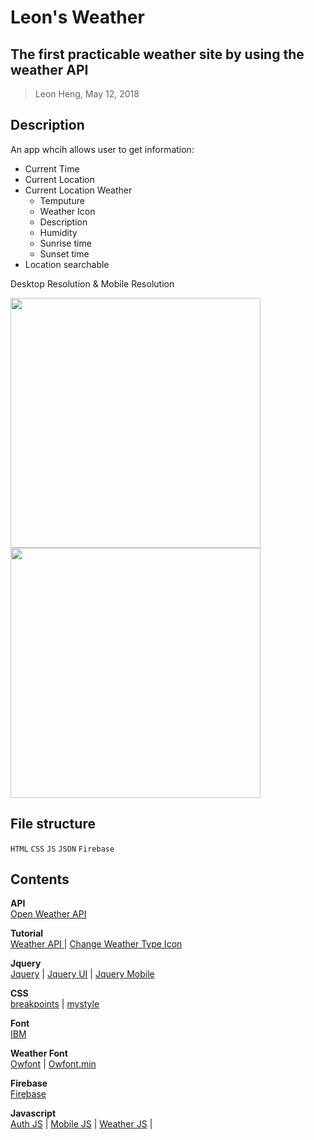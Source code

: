 # Leon's Weather 
## The first practicable weather site by using the weather API
> Leon Heng, May 12, 2018
## Description
An app whcih allows user to get information:
+ Current Time
+ Current Location
+ Current Location Weather
  - Temputure
  - Weather Icon
  - Description
  - Humidity
  - Sunrise time
  - Sunset time
 + Location searchable
<p>Desktop Resolution & Mobile Resolution</p>

<img src="https://www.fstyle67.com/Fstyle67/m14_img/01.png" height="400px"> <img src="https://www.fstyle67.com/Fstyle67/m14_img/02.png" height="400px">


## File structure
`HTML` `CSS` `JS` `JSON` `Firebase`
## Contents 
<b>API</b><br>
<a href="https://openweathermap.org/api"> Open Weather API </a>

<b>Tutorial</b><br>
<a href="https://www.youtube.com/watch?v=KT6Jaxl0JM4&t=850ss"> Weather API </a> |
<a href="https://websygen.github.io/owfont/"> Change Weather Type Icon </a>

<b>Jquery</b><br>
  <a href="https://code.jquery.com/jquery-1.12.4.js">Jquery</a> |
  <a href="https://code.jquery.com/ui/1.12.1/jquery-ui.js">Jquery UI</a> |
  <a href="https://code.jquery.com/mobile/1.4.5/jquery.mobile-1.4.5.min.css">Jquery Mobile</a> 

<b>CSS</b><br>
  <a href="https://github.com/LeonYFH/Current_Weather/blob/master/mid013/css/breakpoint.css">breakpoints</a> |
  <a href="https://github.com/LeonYFH/Current_Weather/blob/master/mid013/css/mystyle.css">mystyle</a>

<b>Font</b><br>
  <a href="https://fonts.googleapis.com/css?family=IBM+Plex+Sans">IBM</a>

<b>Weather Font</b><br>
  <a href="https://github.com/LeonYFH/Current_Weather/blob/master/mid013/css/owfont-regular.css">Owfont</a> |
  <a href="https://github.com/LeonYFH/Current_Weather/blob/master/mid013/css/owfont-regular.min.css">Owfont.min</a>

<b>Firebase</b><br>
  <a href="https://www.gstatic.com/firebasejs/4.12.1/firebase.js">Firebase</a>
  
<b>Javascript</b><br>
  <a href="https://github.com/LeonYFH/Current_Weather/blob/master/mid013/js/auth.js">Auth JS</a> |
  <a href="https://github.com/LeonYFH/Current_Weather/blob/master/mid013/js/mobile.js">Mobile JS</a> |
  <a href="https://github.com/LeonYFH/Current_Weather/blob/master/mid013/js/weather.js">Weather JS</a> |
